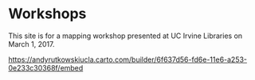 # Workshops
This site is for a mapping workshop presented at UC Irvine Libraries on March 1, 2017. 

https://andyrutkowskiucla.carto.com/builder/6f637d56-fd6e-11e6-a253-0e233c30368f/embed
